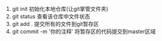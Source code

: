 1. git init 初始化本地仓库(让git掌管文件夹)
2. git status 查看该仓库中文件状态
3. git add . 提交所有的文件到git暂存区
4. git commit -m '你的注释' 将暂存区的代码提交到master区域